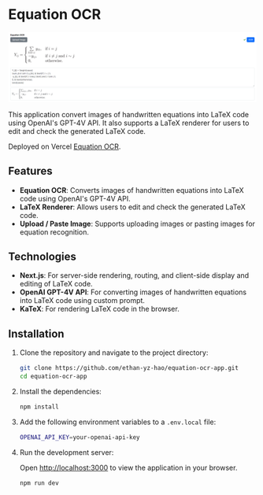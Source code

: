 # Equation OCR

![Equation OC Homepage](https://raw.githubusercontent.com/ethan-yz-hao/equation-ocr-app/main/images/home.png)

This application convert images of handwritten equations into LaTeX code using OpenAI's GPT-4V API. It also supports a LaTeX renderer for users to edit and check the generated LaTeX code.

Deployed on Vercel [Equation OCR](https://equation-ocr-app.vercel.app/).

## Features

- **Equation OCR**: Converts images of handwritten equations into LaTeX code using OpenAI's GPT-4V API.
- **LaTeX Renderer**: Allows users to edit and check the generated LaTeX code.
- **Upload / Paste Image**: Supports uploading images or pasting images for equation recognition.

## Technologies
- **Next.js**: For server-side rendering, routing, and client-side display and editing of LaTeX code.
- **OpenAI GPT-4V API**: For converting images of handwritten equations into LaTeX code using custom prompt.
- **KaTeX**: For rendering LaTeX code in the browser.

## Installation

1. Clone the repository and navigate to the project directory:

   ```bash
   git clone https://github.com/ethan-yz-hao/equation-ocr-app.git
   cd equation-ocr-app
   ```

2. Install the dependencies:

   ```bash
   npm install
   ```

3. Add the following environment variables to a `.env.local` file:

   ```bash
   OPENAI_API_KEY=your-openai-api-key
   ```

4. Run the development server:
   
   Open [http://localhost:3000](http://localhost:3000) to view the application in your browser.
   
   ```bash
   npm run dev
   ```
